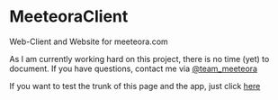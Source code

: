 # MeeteoraClient
Web-Client and Website for meeteora.com

As I am currently working hard on this project, there is no time (yet) to document. If you have questions, contact me via [@team_meeteora](https://twitter.com/team_meeteora)


If you want to test the trunk of this page and the app, just click [here](https://fezde.github.io/MeeteoraClient/)